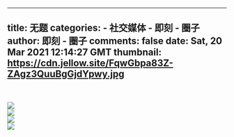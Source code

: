 
---
title: 无题
categories: 
    - 社交媒体
    - 即刻 - 圈子
author: 即刻 - 圈子
comments: false
date: Sat, 20 Mar 2021 12:14:27 GMT
thumbnail: https://cdn.jellow.site/FqwGbpa83Z-ZAgz3QuuBgGjdYpwy.jpg
---

<div>   
<br><br><picture><source srcset="https://cdn.jellow.site/FqwGbpa83Z-ZAgz3QuuBgGjdYpwy.jpg/strip/format/webp" type="image/webp"><source srcset="https://cdn.jellow.site/FqwGbpa83Z-ZAgz3QuuBgGjdYpwy.jpg" type="image/jpeg"><img referrerpolicy="no-referrer" src="https://cdn.jellow.site/FqwGbpa83Z-ZAgz3QuuBgGjdYpwy.jpg"></picture><br><picture><source srcset="https://cdn.jellow.site/FpbmEJuhc0aP0Ob3TCjKVWCSREk9.jpg/strip/format/webp" type="image/webp"><source srcset="https://cdn.jellow.site/FpbmEJuhc0aP0Ob3TCjKVWCSREk9.jpg" type="image/jpeg"><img referrerpolicy="no-referrer" src="https://cdn.jellow.site/FpbmEJuhc0aP0Ob3TCjKVWCSREk9.jpg"></picture><br><picture><source srcset="https://cdn.jellow.site/FiVjWcvyyyavfhEDhIbpd1L76yPy.jpg/strip/format/webp" type="image/webp"><source srcset="https://cdn.jellow.site/FiVjWcvyyyavfhEDhIbpd1L76yPy.jpg" type="image/jpeg"><img referrerpolicy="no-referrer" src="https://cdn.jellow.site/FiVjWcvyyyavfhEDhIbpd1L76yPy.jpg"></picture><br><picture><source srcset="https://cdn.jellow.site/FlwpnHBSOFp9xtJbVseGqgmKZlY1.jpg/strip/format/webp" type="image/webp"><source srcset="https://cdn.jellow.site/FlwpnHBSOFp9xtJbVseGqgmKZlY1.jpg" type="image/jpeg"><img referrerpolicy="no-referrer" src="https://cdn.jellow.site/FlwpnHBSOFp9xtJbVseGqgmKZlY1.jpg"></picture>  
</div>
            
